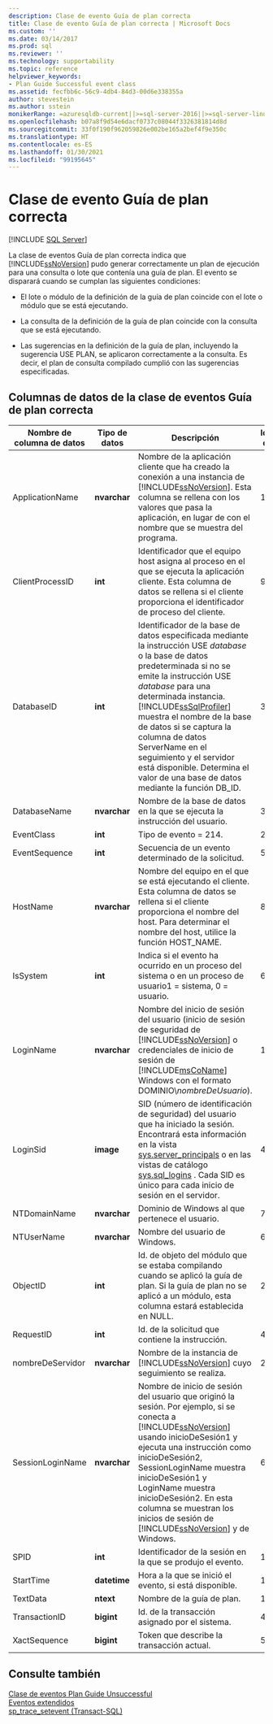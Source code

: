 ```yaml
---
description: Clase de evento Guía de plan correcta
title: Clase de evento Guía de plan correcta | Microsoft Docs
ms.custom: ''
ms.date: 03/14/2017
ms.prod: sql
ms.reviewer: ''
ms.technology: supportability
ms.topic: reference
helpviewer_keywords:
- Plan Guide Successful event class
ms.assetid: fecfbb6c-56c9-4db4-84d3-00d6e338355a
author: stevestein
ms.author: sstein
monikerRange: =azuresqldb-current||>=sql-server-2016||>=sql-server-linux-2017||=azuresqldb-mi-current
ms.openlocfilehash: b07a8f9d54e6dacf0737c08044f3326381814d8d
ms.sourcegitcommit: 33f0f190f962059826e002be165a2bef4f9e350c
ms.translationtype: HT
ms.contentlocale: es-ES
ms.lasthandoff: 01/30/2021
ms.locfileid: "99195645"
---
```

# <a name="plan-guide-successful-event-class"></a>Clase de evento Guía de plan correcta
 [!INCLUDE [SQL Server](../../includes/applies-to-version/sqlserver.md)]

  La clase de eventos Guía de plan correcta indica que [!INCLUDE[ssNoVersion](../../includes/ssnoversion-md.md)] pudo generar correctamente un plan de ejecución para una consulta o lote que contenía una guía de plan. El evento se disparará cuando se cumplan las siguientes condiciones:  
  
-   El lote o módulo de la definición de la guía de plan coincide con el lote o módulo que se está ejecutando.  
  
-   La consulta de la definición de la guía de plan coincide con la consulta que se está ejecutando.  
  
-   Las sugerencias en la definición de la guía de plan, incluyendo la sugerencia USE PLAN, se aplicaron correctamente a la consulta. Es decir, el plan de consulta compilado cumplió con las sugerencias especificadas.  
  
## <a name="plan-guide-successful-event-class-data-columns"></a>Columnas de datos de la clase de eventos Guía de plan correcta  
  
|Nombre de columna de datos|Tipo de datos|Descripción|Identificador de columna|Filtrable|  
|----------------------|---------------|-----------------|---------------|----------------|  
|ApplicationName|**nvarchar**|Nombre de la aplicación cliente que ha creado la conexión a una instancia de [!INCLUDE[ssNoVersion](../../includes/ssnoversion-md.md)]. Esta columna se rellena con los valores que pasa la aplicación, en lugar de con el nombre que se muestra del programa.|10|Sí|  
|ClientProcessID|**int**|Identificador que el equipo host asigna al proceso en el que se ejecuta la aplicación cliente. Esta columna de datos se rellena si el cliente proporciona el identificador de proceso del cliente.|9|Sí|  
|DatabaseID|**int**|Identificador de la base de datos especificada mediante la instrucción USE *database* o la base de datos predeterminada si no se emite la instrucción USE *database* para una determinada instancia. [!INCLUDE[ssSqlProfiler](../../includes/sssqlprofiler-md.md)] muestra el nombre de la base de datos si se captura la columna de datos ServerName en el seguimiento y el servidor está disponible. Determina el valor de una base de datos mediante la función DB_ID.|3|Sí|  
|DatabaseName|**nvarchar**|Nombre de la base de datos en la que se ejecuta la instrucción del usuario.|35|Sí|  
|EventClass|**int**|Tipo de evento = 214.|27|No|  
|EventSequence|**int**|Secuencia de un evento determinado de la solicitud.|51|No|  
|HostName|**nvarchar**|Nombre del equipo en el que se está ejecutando el cliente. Esta columna de datos se rellena si el cliente proporciona el nombre del host. Para determinar el nombre del host, utilice la función HOST_NAME.|8|Sí|  
|IsSystem|**int**|Indica si el evento ha ocurrido en un proceso del sistema o en un proceso de usuario1 = sistema, 0 = usuario.|60|Sí|  
|LoginName|**nvarchar**|Nombre del inicio de sesión del usuario (inicio de sesión de seguridad de [!INCLUDE[ssNoVersion](../../includes/ssnoversion-md.md)] o credenciales de inicio de sesión de [!INCLUDE[msCoName](../../includes/msconame-md.md)] Windows con el formato DOMINIO\\*nombreDeUsuario*).|11|Sí|  
|LoginSid|**image**|SID (número de identificación de seguridad) del usuario que ha iniciado la sesión. Encontrará esta información en la vista [sys.server_principals](../../relational-databases/system-catalog-views/sys-server-principals-transact-sql.md) o en las vistas de catálogo [sys.sql_logins](../../relational-databases/system-catalog-views/sys-sql-logins-transact-sql.md) . Cada SID es único para cada inicio de sesión en el servidor.|41|Sí|  
|NTDomainName|**nvarchar**|Dominio de Windows al que pertenece el usuario.|7|Sí|  
|NTUserName|**nvarchar**|Nombre del usuario de Windows.|6|Sí|  
|ObjectID|**int**|Id. de objeto del módulo que se estaba compilando cuando se aplicó la guía de plan. Si la guía de plan no se aplicó a un módulo, esta columna estará establecida en NULL.|22|Sí|  
|RequestID|**int**|Id. de la solicitud que contiene la instrucción.|49|Sí|  
|nombreDeServidor|**nvarchar**|Nombre de la instancia de [!INCLUDE[ssNoVersion](../../includes/ssnoversion-md.md)] cuyo seguimiento se realiza.|26|No|  
|SessionLoginName|**nvarchar**|Nombre de inicio de sesión del usuario que originó la sesión. Por ejemplo, si se conecta a [!INCLUDE[ssNoVersion](../../includes/ssnoversion-md.md)] usando inicioDeSesión1 y ejecuta una instrucción como inicioDeSesión2, SessionLoginName muestra inicioDeSesión1 y LoginName muestra inicioDeSesión2. En esta columna se muestran los inicios de sesión de [!INCLUDE[ssNoVersion](../../includes/ssnoversion-md.md)] y de Windows.|64|Sí|  
|SPID|**int**|Identificador de la sesión en la que se produjo el evento.|12|Sí|  
|StartTime|**datetime**|Hora a la que se inició el evento, si está disponible.|14|Sí|  
|TextData|**ntext**|Nombre de la guía de plan.|1|Sí|  
|TransactionID|**bigint**|Id. de la transacción asignado por el sistema.|4|Sí|  
|XactSequence|**bigint**|Token que describe la transacción actual.|50|Sí|  
  
## <a name="see-also"></a>Consulte también  
 [Clase de eventos Plan Guide Unsuccessful](../../relational-databases/event-classes/plan-guide-unsuccessful-event-class.md)   
 [Eventos extendidos](../../relational-databases/extended-events/extended-events.md)   
 [sp_trace_setevent &#40;Transact-SQL&#41;](../../relational-databases/system-stored-procedures/sp-trace-setevent-transact-sql.md)  
  
  

